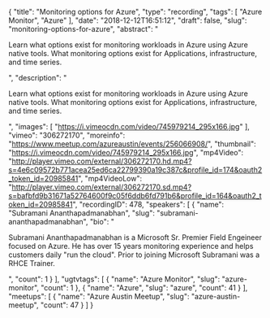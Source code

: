 {
  "title": "Monitoring options for Azure",
  "type": "recording",
  "tags": [
    "Azure Monitor",
    "Azure"
  ],
  "date": "2018-12-12T16:51:12",
  "draft": false,
  "slug": "monitoring-options-for-azure",
  "abstract": "<p>Learn what options exist for monitoring workloads in Azure using Azure native tools. What monitoring options exist for Applications, infrastructure, and time series.</p>",
  "description": "<p>Learn what options exist for monitoring workloads in Azure using Azure native tools. What monitoring options exist for Applications, infrastructure, and time series.</p>",
  "images": [
    "https://i.vimeocdn.com/video/745979214_295x166.jpg"
  ],
  "vimeo": "306272170",
  "moreinfo": "https://www.meetup.com/azureaustin/events/256066908/",
  "thumbnail": "https://i.vimeocdn.com/video/745979214_295x166.jpg",
  "mp4Video": "http://player.vimeo.com/external/306272170.hd.mp4?s=4e6c09572b771acea25ed6ca22799390a19c387c&profile_id=174&oauth2_token_id=20985841",
  "mp4VideoLow": "http://player.vimeo.com/external/306272170.sd.mp4?s=bafbfd9b31671a52764600f9c05f6ddb6fd791b6&profile_id=164&oauth2_token_id=20985841",
  "recordingID": 478,
  "speakers": [
    {
      "name": "Subramani Ananthapadmanabhan",
      "slug": "subramani-ananthapadmanabhan",
      "bio": "<p>Subramani Ananthapadmanabhan is a Microsoft Sr. Premier Field Engeineer focused on Azure. He has over 15 years monitoring experience and helps customers daily \"run the cloud\". Prior to joining Microsoft Subramani was a RHCE Trainer.</p>",
      "count": 1
    }
  ],
  "ugtvtags": [
    {
      "name": "Azure Monitor",
      "slug": "azure-monitor",
      "count": 1
    },
    {
      "name": "Azure",
      "slug": "azure",
      "count": 41
    }
  ],
  "meetups": [
    {
      "name": "Azure Austin Meetup",
      "slug": "azure-austin-meetup",
      "count": 47
    }
  ]
}